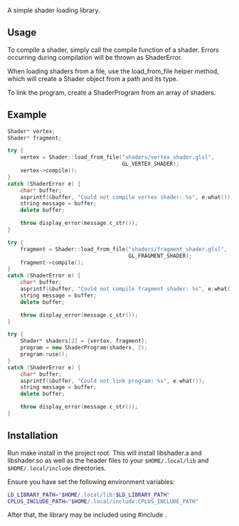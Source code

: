 A simple shader loading library.

## Usage

To compile a shader, simply call the compile function of a
shader. Errors occurring during compilation will be thrown as
ShaderError.

When loading shaders from a file, use the load_from_file helper
method, which will create a Shader object from a path and its type.

To link the program, create a ShaderProgram from an array of shaders.

## Example

```C++
Shader* vertex;
Shader* fragment;

try {
    vertex = Shader::load_from_file("shaders/vertex_shader.glsl",
                                    GL_VERTEX_SHADER);
    vertex->compile();
}
catch (ShaderError e) {
    char* buffer;
    asprintf(&buffer, "Could not compile vertex shader: %s", e.what());
    string message = buffer;
    delete buffer;

    throw display_error(message.c_str());
}

try {
    fragment = Shader::load_from_file("shaders/fragment_shader.glsl",
                                      GL_FRAGMENT_SHADER);
    fragment->compile();
}
catch (ShaderError e) {
    char* buffer;
    asprintf(&buffer, "Could not compile fragment shader: %s", e.what());
    string message = buffer;
    delete buffer;

    throw display_error(message.c_str());
}

try {
    Shader* shaders[2] = {vertex, fragment};
    program = new ShaderProgram(shaders, 2);
    program->use();
}
catch (ShaderError e) {
    char* buffer;
    asprintf(&buffer, "Could not link program: %s", e.what());
    string message = buffer;
    delete buffer;

    throw display_error(message.c_str());
}
```

## Installation

Run make install in the project root. This will install libshader.a
and libshader.so as well as the header files to your
`$HOME/.local/lib` and `$HOME/.local/include` directories.

Ensure you have set the following environment variables:

```bash
LD_LIBRARY_PATH="$HOME/.local/lib:$LD_LIBRARY_PATH"
CPLUS_INCLUDE_PATH="$HOME/.local/include:CPLUS_INCLUDE_PATH"
```

After that, the library may be included using #include <libshader>.
